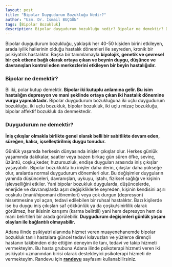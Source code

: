 ```yaml
---
layout: post
title: "Bipolar Duygudurum Bozukluğu Nedir?"
author: "Uzm. Dr. İsmail BUÇGÜN"
tags: [Bipolar Bozukluk]
description: Bipolar duygudurum bozukluğu nedir? Bipolar ne demektir? Duygudurum nedir? Bipolar bozukluğun diğer isimleri nelerdir?
---
```


Bipolar duygudurum bozukluğu, yaklaşık her 40-50 kişiden birini etkileyen, arada iyilik hallerinin olduğu hastalık dönemleri ile seyreden, kronik bir psikiyatrik hastalıktır. Başka bir tanımlamayla **biyolojik, genetik ve çevresel bir çok etkene bağlı olarak ortaya
çıkan ve beynin duygu, düşünce ve davranışları kontrol eden
merkezlerini etkileyen bir beyin hastalığıdır.**

### Bipolar ne demektir?
Bi iki, polar kutup demektir. **Bipolar iki kutuplu anlamına gelir. Bu isim hastalığın depresyon ve mani şeklinde ortaya çıkan iki hastalık dönemine vurgu yapmaktadır.** Bipolar duygudurum bozukluğuna iki uçlu duygudurum bozukluğu, iki uçlu bozukluk, bipolar bozukluk, iki uçlu mizaç bozukluğu, bipolar affektif bozukluk da denmektedir.

### Duygudurum ne demektir? 
**İniş çıkışlar olmakla birlikte genel olarak belli bir sabitlikte devam eden, süreğen, kalıcı, içselleştirilmiş duygu tonudur.**

Günlük yaşamda herkesin dünyasında inişler çıkışlar olur. Herkes
günlük yaşamında dakikalar, saatler veya bazen birkaç gün süren öfke, sevinç, üzüntü, coşku,keder, huzursuzluk, endişe duyguları arasında iniş çıkışlar yaşayabilir. Bipolar bozuklukta bu inişler daha derin, çıkışlar daha yükseğe olur, aralarda normal duygudurum dönemleri olur. Bu değişimler duyguların yanında düşünceleri, davranışları, uykuyu, iştahı, fiziksel sağlığı ve kişinin işlevselliğini etkiler. Yani bipolar bozukluk duygularda, düşüncelerde, enerjide ve davranışlarda aşırı değişikliklerle seyreden, kişinin kendisini aşırı coşkulu (mani/hipomani dönemleri) veya çok durgun (depresyon) hissetmesine yol açan, tedavi edilebilen bir ruhsal hastalıktır. Bazı kişilerde ise bu duygu iniş çıkışları saf çökkünlük ya da çoşku/sinirlilik olarak görülmez, her ikisinin karışımı (karma belirtili) yani hem depresyon hem de mani belirtileri bir arada görülebilir. **Duygudurum değişimleri günlük yaşam olayları ile bağlantılı olmayabilir.**

Adana ilinde psikiyatri alanında hizmet veren muayenehanemde bipolar bozukluk tanılı hastalara güncel tedavi kılavuzları ve yüzlerce dirençli hastanın takibinden elde ettiğim deneyim ile tanı, tedavi ve takip hizmeti vermekteyim. Bu hasta grubuna Adana ilinde psikoterapi hizmeti veren iki psikiyatri uzmanından birisi olarak destekleyici psikoterapi hizmeti de vermekteyim.  Randevu için **[randevu](/randevu)** sayfasını kullanabilirsiniz.